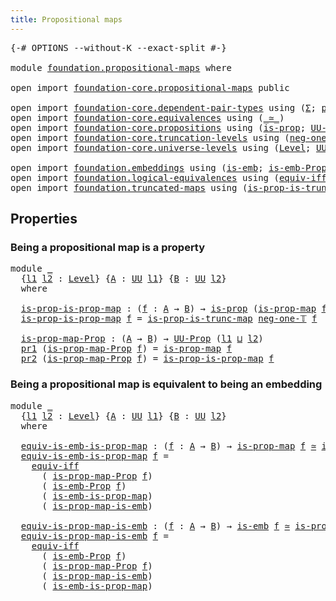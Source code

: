 ```yaml
---
title: Propositional maps
---
```


<pre class="Agda"><a id="44" class="Symbol">{-#</a> <a id="48" class="Keyword">OPTIONS</a> <a id="56" class="Pragma">--without-K</a> <a id="68" class="Pragma">--exact-split</a> <a id="82" class="Symbol">#-}</a>

<a id="87" class="Keyword">module</a> <a id="94" href="foundation.propositional-maps.html" class="Module">foundation.propositional-maps</a> <a id="124" class="Keyword">where</a>

<a id="131" class="Keyword">open</a> <a id="136" class="Keyword">import</a> <a id="143" href="foundation-core.propositional-maps.html" class="Module">foundation-core.propositional-maps</a> <a id="178" class="Keyword">public</a>

<a id="186" class="Keyword">open</a> <a id="191" class="Keyword">import</a> <a id="198" href="foundation-core.dependent-pair-types.html" class="Module">foundation-core.dependent-pair-types</a> <a id="235" class="Keyword">using</a> <a id="241" class="Symbol">(</a><a id="242" href="foundation-core.dependent-pair-types.html#515" class="Record">Σ</a><a id="243" class="Symbol">;</a> <a id="245" href="foundation-core.dependent-pair-types.html#588" class="InductiveConstructor">pair</a><a id="249" class="Symbol">;</a> <a id="251" href="foundation-core.dependent-pair-types.html#605" class="Field">pr1</a><a id="254" class="Symbol">;</a> <a id="256" href="foundation-core.dependent-pair-types.html#617" class="Field">pr2</a><a id="259" class="Symbol">)</a>
<a id="261" class="Keyword">open</a> <a id="266" class="Keyword">import</a> <a id="273" href="foundation-core.equivalences.html" class="Module">foundation-core.equivalences</a> <a id="302" class="Keyword">using</a> <a id="308" class="Symbol">(</a><a id="309" href="foundation-core.equivalences.html#1621" class="Function Operator">_≃_</a><a id="312" class="Symbol">)</a>
<a id="314" class="Keyword">open</a> <a id="319" class="Keyword">import</a> <a id="326" href="foundation-core.propositions.html" class="Module">foundation-core.propositions</a> <a id="355" class="Keyword">using</a> <a id="361" class="Symbol">(</a><a id="362" href="foundation-core.propositions.html#1309" class="Function">is-prop</a><a id="369" class="Symbol">;</a> <a id="371" href="foundation-core.propositions.html#1393" class="Function">UU-Prop</a><a id="378" class="Symbol">)</a>
<a id="380" class="Keyword">open</a> <a id="385" class="Keyword">import</a> <a id="392" href="foundation-core.truncation-levels.html" class="Module">foundation-core.truncation-levels</a> <a id="426" class="Keyword">using</a> <a id="432" class="Symbol">(</a><a id="433" href="foundation-core.truncation-levels.html#448" class="Function">neg-one-𝕋</a><a id="442" class="Symbol">)</a>
<a id="444" class="Keyword">open</a> <a id="449" class="Keyword">import</a> <a id="456" href="foundation-core.universe-levels.html" class="Module">foundation-core.universe-levels</a> <a id="488" class="Keyword">using</a> <a id="494" class="Symbol">(</a><a id="495" href="Agda.Primitive.html#597" class="Postulate">Level</a><a id="500" class="Symbol">;</a> <a id="502" href="foundation-core.universe-levels.html#235" class="Primitive">UU</a><a id="504" class="Symbol">;</a> <a id="506" href="Agda.Primitive.html#810" class="Primitive Operator">_⊔_</a><a id="509" class="Symbol">)</a>

<a id="512" class="Keyword">open</a> <a id="517" class="Keyword">import</a> <a id="524" href="foundation.embeddings.html" class="Module">foundation.embeddings</a> <a id="546" class="Keyword">using</a> <a id="552" class="Symbol">(</a><a id="553" href="foundation-core.embeddings.html#992" class="Function">is-emb</a><a id="559" class="Symbol">;</a> <a id="561" href="foundation.embeddings.html#1916" class="Function">is-emb-Prop</a><a id="572" class="Symbol">)</a>
<a id="574" class="Keyword">open</a> <a id="579" class="Keyword">import</a> <a id="586" href="foundation.logical-equivalences.html" class="Module">foundation.logical-equivalences</a> <a id="618" class="Keyword">using</a> <a id="624" class="Symbol">(</a><a id="625" href="foundation-core.logical-equivalences.html#1678" class="Function">equiv-iff</a><a id="634" class="Symbol">)</a>
<a id="636" class="Keyword">open</a> <a id="641" class="Keyword">import</a> <a id="648" href="foundation.truncated-maps.html" class="Module">foundation.truncated-maps</a> <a id="674" class="Keyword">using</a> <a id="680" class="Symbol">(</a><a id="681" href="foundation.truncated-maps.html#806" class="Function">is-prop-is-trunc-map</a><a id="701" class="Symbol">)</a>
</pre>
## Properties

### Being a propositional map is a property

<pre class="Agda"><a id="776" class="Keyword">module</a> <a id="783" href="foundation.propositional-maps.html#783" class="Module">_</a>
  <a id="787" class="Symbol">{</a><a id="788" href="foundation.propositional-maps.html#788" class="Bound">l1</a> <a id="791" href="foundation.propositional-maps.html#791" class="Bound">l2</a> <a id="794" class="Symbol">:</a> <a id="796" href="Agda.Primitive.html#597" class="Postulate">Level</a><a id="801" class="Symbol">}</a> <a id="803" class="Symbol">{</a><a id="804" href="foundation.propositional-maps.html#804" class="Bound">A</a> <a id="806" class="Symbol">:</a> <a id="808" href="foundation-core.universe-levels.html#235" class="Primitive">UU</a> <a id="811" href="foundation.propositional-maps.html#788" class="Bound">l1</a><a id="813" class="Symbol">}</a> <a id="815" class="Symbol">{</a><a id="816" href="foundation.propositional-maps.html#816" class="Bound">B</a> <a id="818" class="Symbol">:</a> <a id="820" href="foundation-core.universe-levels.html#235" class="Primitive">UU</a> <a id="823" href="foundation.propositional-maps.html#791" class="Bound">l2</a><a id="825" class="Symbol">}</a>
  <a id="829" class="Keyword">where</a>
  
  <a id="840" href="foundation.propositional-maps.html#840" class="Function">is-prop-is-prop-map</a> <a id="860" class="Symbol">:</a> <a id="862" class="Symbol">(</a><a id="863" href="foundation.propositional-maps.html#863" class="Bound">f</a> <a id="865" class="Symbol">:</a> <a id="867" href="foundation.propositional-maps.html#804" class="Bound">A</a> <a id="869" class="Symbol">→</a> <a id="871" href="foundation.propositional-maps.html#816" class="Bound">B</a><a id="872" class="Symbol">)</a> <a id="874" class="Symbol">→</a> <a id="876" href="foundation-core.propositions.html#1309" class="Function">is-prop</a> <a id="884" class="Symbol">(</a><a id="885" href="foundation-core.propositional-maps.html#1263" class="Function">is-prop-map</a> <a id="897" href="foundation.propositional-maps.html#863" class="Bound">f</a><a id="898" class="Symbol">)</a>
  <a id="902" href="foundation.propositional-maps.html#840" class="Function">is-prop-is-prop-map</a> <a id="922" href="foundation.propositional-maps.html#922" class="Bound">f</a> <a id="924" class="Symbol">=</a> <a id="926" href="foundation.truncated-maps.html#806" class="Function">is-prop-is-trunc-map</a> <a id="947" href="foundation-core.truncation-levels.html#448" class="Function">neg-one-𝕋</a> <a id="957" href="foundation.propositional-maps.html#922" class="Bound">f</a>

  <a id="962" href="foundation.propositional-maps.html#962" class="Function">is-prop-map-Prop</a> <a id="979" class="Symbol">:</a> <a id="981" class="Symbol">(</a><a id="982" href="foundation.propositional-maps.html#804" class="Bound">A</a> <a id="984" class="Symbol">→</a> <a id="986" href="foundation.propositional-maps.html#816" class="Bound">B</a><a id="987" class="Symbol">)</a> <a id="989" class="Symbol">→</a> <a id="991" href="foundation-core.propositions.html#1393" class="Function">UU-Prop</a> <a id="999" class="Symbol">(</a><a id="1000" href="foundation.propositional-maps.html#788" class="Bound">l1</a> <a id="1003" href="Agda.Primitive.html#810" class="Primitive Operator">⊔</a> <a id="1005" href="foundation.propositional-maps.html#791" class="Bound">l2</a><a id="1007" class="Symbol">)</a>
  <a id="1011" href="foundation-core.dependent-pair-types.html#605" class="Field">pr1</a> <a id="1015" class="Symbol">(</a><a id="1016" href="foundation.propositional-maps.html#962" class="Function">is-prop-map-Prop</a> <a id="1033" href="foundation.propositional-maps.html#1033" class="Bound">f</a><a id="1034" class="Symbol">)</a> <a id="1036" class="Symbol">=</a> <a id="1038" href="foundation-core.propositional-maps.html#1263" class="Function">is-prop-map</a> <a id="1050" href="foundation.propositional-maps.html#1033" class="Bound">f</a>
  <a id="1054" href="foundation-core.dependent-pair-types.html#617" class="Field">pr2</a> <a id="1058" class="Symbol">(</a><a id="1059" href="foundation.propositional-maps.html#962" class="Function">is-prop-map-Prop</a> <a id="1076" href="foundation.propositional-maps.html#1076" class="Bound">f</a><a id="1077" class="Symbol">)</a> <a id="1079" class="Symbol">=</a> <a id="1081" href="foundation.propositional-maps.html#840" class="Function">is-prop-is-prop-map</a> <a id="1101" href="foundation.propositional-maps.html#1076" class="Bound">f</a>
</pre>
### Being a propositional map is equivalent to being an embedding

<pre class="Agda"><a id="1183" class="Keyword">module</a> <a id="1190" href="foundation.propositional-maps.html#1190" class="Module">_</a>
  <a id="1194" class="Symbol">{</a><a id="1195" href="foundation.propositional-maps.html#1195" class="Bound">l1</a> <a id="1198" href="foundation.propositional-maps.html#1198" class="Bound">l2</a> <a id="1201" class="Symbol">:</a> <a id="1203" href="Agda.Primitive.html#597" class="Postulate">Level</a><a id="1208" class="Symbol">}</a> <a id="1210" class="Symbol">{</a><a id="1211" href="foundation.propositional-maps.html#1211" class="Bound">A</a> <a id="1213" class="Symbol">:</a> <a id="1215" href="foundation-core.universe-levels.html#235" class="Primitive">UU</a> <a id="1218" href="foundation.propositional-maps.html#1195" class="Bound">l1</a><a id="1220" class="Symbol">}</a> <a id="1222" class="Symbol">{</a><a id="1223" href="foundation.propositional-maps.html#1223" class="Bound">B</a> <a id="1225" class="Symbol">:</a> <a id="1227" href="foundation-core.universe-levels.html#235" class="Primitive">UU</a> <a id="1230" href="foundation.propositional-maps.html#1198" class="Bound">l2</a><a id="1232" class="Symbol">}</a>
  <a id="1236" class="Keyword">where</a>

  <a id="1245" href="foundation.propositional-maps.html#1245" class="Function">equiv-is-emb-is-prop-map</a> <a id="1270" class="Symbol">:</a> <a id="1272" class="Symbol">(</a><a id="1273" href="foundation.propositional-maps.html#1273" class="Bound">f</a> <a id="1275" class="Symbol">:</a> <a id="1277" href="foundation.propositional-maps.html#1211" class="Bound">A</a> <a id="1279" class="Symbol">→</a> <a id="1281" href="foundation.propositional-maps.html#1223" class="Bound">B</a><a id="1282" class="Symbol">)</a> <a id="1284" class="Symbol">→</a> <a id="1286" href="foundation-core.propositional-maps.html#1263" class="Function">is-prop-map</a> <a id="1298" href="foundation.propositional-maps.html#1273" class="Bound">f</a> <a id="1300" href="foundation-core.equivalences.html#1621" class="Function Operator">≃</a> <a id="1302" href="foundation-core.embeddings.html#992" class="Function">is-emb</a> <a id="1309" href="foundation.propositional-maps.html#1273" class="Bound">f</a>
  <a id="1313" href="foundation.propositional-maps.html#1245" class="Function">equiv-is-emb-is-prop-map</a> <a id="1338" href="foundation.propositional-maps.html#1338" class="Bound">f</a> <a id="1340" class="Symbol">=</a>
    <a id="1346" href="foundation-core.logical-equivalences.html#1678" class="Function">equiv-iff</a>
      <a id="1362" class="Symbol">(</a> <a id="1364" href="foundation.propositional-maps.html#962" class="Function">is-prop-map-Prop</a> <a id="1381" href="foundation.propositional-maps.html#1338" class="Bound">f</a><a id="1382" class="Symbol">)</a>
      <a id="1390" class="Symbol">(</a> <a id="1392" href="foundation.embeddings.html#1916" class="Function">is-emb-Prop</a> <a id="1404" href="foundation.propositional-maps.html#1338" class="Bound">f</a><a id="1405" class="Symbol">)</a>
      <a id="1413" class="Symbol">(</a> <a id="1415" href="foundation-core.propositional-maps.html#1537" class="Function">is-emb-is-prop-map</a><a id="1433" class="Symbol">)</a>
      <a id="1441" class="Symbol">(</a> <a id="1443" href="foundation-core.propositional-maps.html#1879" class="Function">is-prop-map-is-emb</a><a id="1461" class="Symbol">)</a>

  <a id="1466" href="foundation.propositional-maps.html#1466" class="Function">equiv-is-prop-map-is-emb</a> <a id="1491" class="Symbol">:</a> <a id="1493" class="Symbol">(</a><a id="1494" href="foundation.propositional-maps.html#1494" class="Bound">f</a> <a id="1496" class="Symbol">:</a> <a id="1498" href="foundation.propositional-maps.html#1211" class="Bound">A</a> <a id="1500" class="Symbol">→</a> <a id="1502" href="foundation.propositional-maps.html#1223" class="Bound">B</a><a id="1503" class="Symbol">)</a> <a id="1505" class="Symbol">→</a> <a id="1507" href="foundation-core.embeddings.html#992" class="Function">is-emb</a> <a id="1514" href="foundation.propositional-maps.html#1494" class="Bound">f</a> <a id="1516" href="foundation-core.equivalences.html#1621" class="Function Operator">≃</a> <a id="1518" href="foundation-core.propositional-maps.html#1263" class="Function">is-prop-map</a> <a id="1530" href="foundation.propositional-maps.html#1494" class="Bound">f</a>
  <a id="1534" href="foundation.propositional-maps.html#1466" class="Function">equiv-is-prop-map-is-emb</a> <a id="1559" href="foundation.propositional-maps.html#1559" class="Bound">f</a> <a id="1561" class="Symbol">=</a>
    <a id="1567" href="foundation-core.logical-equivalences.html#1678" class="Function">equiv-iff</a>
      <a id="1583" class="Symbol">(</a> <a id="1585" href="foundation.embeddings.html#1916" class="Function">is-emb-Prop</a> <a id="1597" href="foundation.propositional-maps.html#1559" class="Bound">f</a><a id="1598" class="Symbol">)</a>
      <a id="1606" class="Symbol">(</a> <a id="1608" href="foundation.propositional-maps.html#962" class="Function">is-prop-map-Prop</a> <a id="1625" href="foundation.propositional-maps.html#1559" class="Bound">f</a><a id="1626" class="Symbol">)</a>
      <a id="1634" class="Symbol">(</a> <a id="1636" href="foundation-core.propositional-maps.html#1879" class="Function">is-prop-map-is-emb</a><a id="1654" class="Symbol">)</a>
      <a id="1662" class="Symbol">(</a> <a id="1664" href="foundation-core.propositional-maps.html#1537" class="Function">is-emb-is-prop-map</a><a id="1682" class="Symbol">)</a>
</pre>